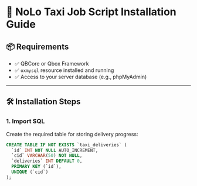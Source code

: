 # 🚖 NoLo Taxi Job Script Installation Guide

## 📦 Requirements

- ✅ QBCore or Qbox Framework
- ✅ `oxmysql` resource installed and running
- ✅ Access to your server database (e.g., phpMyAdmin)

---

## 🛠️ Installation Steps

### 1. Import SQL

Create the required table for storing delivery progress:

```sql
CREATE TABLE IF NOT EXISTS `taxi_deliveries` (
  `id` INT NOT NULL AUTO_INCREMENT,
  `cid` VARCHAR(50) NOT NULL,
  `deliveries` INT DEFAULT 0,
  PRIMARY KEY (`id`),
  UNIQUE (`cid`)
);
